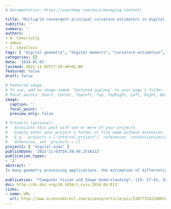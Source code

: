 ```yaml
---
# Documentation: https://wowchemy.com/docs/managing-content/

title: 'Multigrid convergent principal curvature estimators in digital geometry '
subtitle: ''
summary: ''
authors:
- D. Coeurjolly
- admin
- J. Levallois
tags: [ "digital geometry", "digital moments", "curvature estimation", "integral invariants", "multigrid convergence", "3D" ]
categories: []
date: '2014-01-01'
lastmod: 2022-11-03T17:39:49+01:00
featured: false
draft: false

# Featured image
# To use, add an image named `featured.jpg/png` to your page's folder.
# Focal points: Smart, Center, TopLeft, Top, TopRight, Left, Right, BottomLeft, Bottom, BottomRight.
image:
  caption: ''
  focal_point: ''
  preview_only: false

# Projects (optional).
#   Associate this post with one or more of your projects.
#   Simply enter your project's folder or file name without extension.
#   E.g. `projects = ["internal-project"]` references `content/project/deep-learning/index.md`.
#   Otherwise, set `projects = []`.
projects: [ "digital-snow" ]
publishDate: '2022-11-03T16:39:49.251632Z'
publication_types:
- '2'
abstract: '
In many geometry processing applications, the estimation of differential geometric quantities such as curvature or normal vector field is an essential step. In this paper, we investigate a new class of estimators on digital shape boundaries based on Integral Invariants. More precisely, we provide both proofs of multigrid convergence of principal curvature estimators and a complete experimental evaluation of their performances.
'
publication: '*Computer Vision and Image Understanding*, 129: 27-41, 2014'
doi: http://dx.doi.org/10.1016/j.cviu.2014.04.013
links:
- name: URL
  url: http://www.sciencedirect.com/science/article/pii/S1077314214001003
---
```

